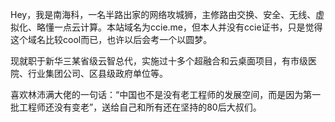 Hey，我是南海科，一名半路出家的网络攻城狮，主修路由交换、安全、无线、虚拟化、略懂一点云计算。本站域名为ccie.me，但本人并没有ccie证书，只是觉得这个域名比较cool而已，也许以后会考一个以圆梦。

现就职于新华三某省级云智总代，实施过十多个超融合和云桌面项目，有市级医院、行业集团公司、区县级政府单位等。

喜欢林沛满大佬的一句话：“中国也不是没有老工程师的发展空间，而是因为第一批工程师还没有变老”，送给自己和所有还在坚持的80后大叔们。
